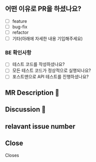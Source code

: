 ## 어떤 이유로 PR을 하셨나요?

- [ ] feature
- [ ] bug-fix
- [ ] refactor
- [ ] 기타(아래에 자세한 내용 기입해주세요)

### BE 확인사항

- [ ] 테스트 코드를 작성하셨나요?
- [ ] 모든 테스트 코드가 정상적으로 실행되나요?
- [ ] 포스트맨으로 API 테스트를 진행하셨나요?

## MR Description :page_facing_up:

<!-- 무엇을 한 것인지 설명을 쓸 것, 글 or 글 + 사진 가능 -->

## Discussion :speech_balloon:

<!-- 우려사항 or 논의했으면 하는 것을 쓸 것 -->

## relavant issue number

<!-- 관련된 이슈 넘버가 있으면 이곳에 기입해주세요 -->
<!-- - 이슈번호 -->

## Close

<!-- 완료할 지라 이슈번호를 기입해주세요. -->
<!-- Closes 이슈번호 -->

Closes 
